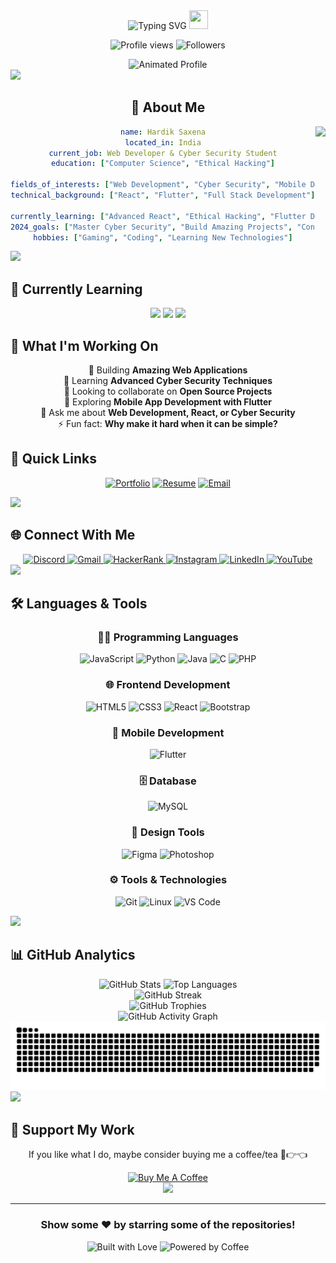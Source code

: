 <div align="center">
  
  <!-- Animated Header -->
  <img src="https://readme-typing-svg.herokuapp.com?font=Fira+Code&size=32&duration=2800&pause=2000&color=A855F7&center=true&vCenter=true&width=940&lines=Hi+%F0%9F%91%8B%2C+I'm+Hardik+Saxena+%40Vamp415;Web+Developer+%7C+Cyber+Security+Student;Welcome+to+my+GitHub+Profile!" alt="Typing SVG" />
  
  <!-- Animated Wave -->
  <img src="https://raw.githubusercontent.com/MartinHeinz/MartinHeinz/master/wave.gif" width="30px" height="30px" />
  
  <!-- Profile Views with Animation -->
  <p>
    <img src="https://komarev.com/ghpvc/?username=vamp415&label=Profile%20views&color=blueviolet&style=for-the-badge" alt="Profile views" />
    <img src="https://img.shields.io/github/followers/Vamp415?logo=github&style=for-the-badge&color=0969da&labelColor=302d41" alt="Followers" />
  </p>
  
  <!-- Animated Profile Image -->
  <img height="200" src="https://media.tenor.com/aKF8lF0dyoQAAAAC/the-originals-elijah-mikaelson.gif" alt="Animated Profile" />
  
</div>

<!-- Animated Divider -->
<img src="https://user-images.githubusercontent.com/73097560/115834477-dbab4500-a447-11eb-908a-139a6edaec5c.gif">

<div align="center">
  
  ## 🚀 About Me
  
  <img align="right" height="150" src="https://media.giphy.com/media/M9gbBd9nbDrOTu1Mqx/giphy.gif" />
  
  ```yaml
  name: Hardik Saxena
  located_in: India
  current_job: Web Developer & Cyber Security Student
  education: ["Computer Science", "Ethical Hacking"]
  
  fields_of_interests: ["Web Development", "Cyber Security", "Mobile Development"]
  technical_background: ["React", "Flutter", "Full Stack Development"]
  
  currently_learning: ["Advanced React", "Ethical Hacking", "Flutter Development"]
  2024_goals: ["Master Cyber Security", "Build Amazing Projects", "Contribute to Open Source"]
  hobbies: ["Gaming", "Coding", "Learning New Technologies"]
  ```
  
</div>

<!-- Animated Divider -->
<img src="https://user-images.githubusercontent.com/73097560/115834477-dbab4500-a447-11eb-908a-139a6edaec5c.gif">

## 🌱 Currently Learning

<div align="center">
  
  <img src="https://img.shields.io/badge/Ethical%20Hacking-FF6B6B?style=for-the-badge&logo=kali-linux&logoColor=white" />
  <img src="https://img.shields.io/badge/React-61DAFB?style=for-the-badge&logo=react&logoColor=black" />
  <img src="https://img.shields.io/badge/Flutter-02569B?style=for-the-badge&logo=flutter&logoColor=white" />
  
</div>

## 💼 What I'm Working On

<div align="center">
  
  🔭 Building **Amazing Web Applications**  
  🌱 Learning **Advanced Cyber Security Techniques**  
  👯 Looking to collaborate on **Open Source Projects**  
  🤔 Exploring **Mobile App Development with Flutter**  
  💬 Ask me about **Web Development, React, or Cyber Security**  
  ⚡ Fun fact: **Why make it hard when it can be simple?**
  
</div>

## 🎯 Quick Links

<div align="center">
  
  [![Portfolio](https://img.shields.io/badge/Portfolio-FF5722?style=for-the-badge&logo=todoist&logoColor=white)](https://ogvamp-hardik-portfolio.netlify.app/)
  [![Resume](https://img.shields.io/badge/Resume-4285F4?style=for-the-badge&logo=google-drive&logoColor=white)](https://ogvamp-hardik-portfolio.netlify.app/)
  [![Email](https://img.shields.io/badge/Email-D14836?style=for-the-badge&logo=gmail&logoColor=white)](mailto:vchs415@gmail.com)
  
</div>

<!-- Animated Divider -->
<img src="https://user-images.githubusercontent.com/73097560/115834477-dbab4500-a447-11eb-908a-139a6edaec5c.gif">

## 🌐 Connect With Me

<div align="center">
  
  <a href="https://discord.com/">
    <img src="https://img.shields.io/badge/Discord-7289DA?style=for-the-badge&logo=discord&logoColor=white" alt="Discord" />
  </a>
  <a href="mailto:vchs415@gmail.com">
    <img src="https://img.shields.io/badge/Gmail-D14836?style=for-the-badge&logo=gmail&logoColor=white" alt="Gmail" />
  </a>
  <a href="https://www.hackerrank.com/">
    <img src="https://img.shields.io/badge/HackerRank-2EC866?style=for-the-badge&logo=hackerrank&logoColor=white" alt="HackerRank" />
  </a>
  <a href="https://www.instagram.com/">
    <img src="https://img.shields.io/badge/Instagram-E4405F?style=for-the-badge&logo=instagram&logoColor=white" alt="Instagram" />
  </a>
  <a href="https://www.linkedin.com/">
    <img src="https://img.shields.io/badge/LinkedIn-0077B5?style=for-the-badge&logo=linkedin&logoColor=white" alt="LinkedIn" />
  </a>
  <a href="https://www.youtube.com/">
    <img src="https://img.shields.io/badge/YouTube-FF0000?style=for-the-badge&logo=youtube&logoColor=white" alt="YouTube" />
  </a>
  
</div>

<!-- Animated Divider -->
<img src="https://user-images.githubusercontent.com/73097560/115834477-dbab4500-a447-11eb-908a-139a6edaec5c.gif">

## 🛠️ Languages & Tools

<div align="center">

### 👨‍💻 Programming Languages
<p>
  <img src="https://img.shields.io/badge/JavaScript-F7DF1E?style=for-the-badge&logo=javascript&logoColor=black" alt="JavaScript"/>
  <img src="https://img.shields.io/badge/Python-3776AB?style=for-the-badge&logo=python&logoColor=white" alt="Python"/>
  <img src="https://img.shields.io/badge/Java-ED8B00?style=for-the-badge&logo=java&logoColor=white" alt="Java"/>
  <img src="https://img.shields.io/badge/C-00599C?style=for-the-badge&logo=c&logoColor=white" alt="C"/>
  <img src="https://img.shields.io/badge/PHP-777BB4?style=for-the-badge&logo=php&logoColor=white" alt="PHP"/>
</p>

### 🌐 Frontend Development
<p>
  <img src="https://img.shields.io/badge/HTML5-E34F26?style=for-the-badge&logo=html5&logoColor=white" alt="HTML5"/>
  <img src="https://img.shields.io/badge/CSS3-1572B6?style=for-the-badge&logo=css3&logoColor=white" alt="CSS3"/>
  <img src="https://img.shields.io/badge/React-20232A?style=for-the-badge&logo=react&logoColor=61DAFB" alt="React"/>
  <img src="https://img.shields.io/badge/Bootstrap-563D7C?style=for-the-badge&logo=bootstrap&logoColor=white" alt="Bootstrap"/>
</p>

### 📱 Mobile Development
<p>
  <img src="https://img.shields.io/badge/Flutter-02569B?style=for-the-badge&logo=flutter&logoColor=white" alt="Flutter"/>
</p>

### 🗄️ Database
<p>
  <img src="https://img.shields.io/badge/MySQL-00000F?style=for-the-badge&logo=mysql&logoColor=white" alt="MySQL"/>
</p>

### 🎨 Design Tools
<p>
  <img src="https://img.shields.io/badge/Figma-F24E1E?style=for-the-badge&logo=figma&logoColor=white" alt="Figma"/>
  <img src="https://img.shields.io/badge/Adobe%20Photoshop-31A8FF?style=for-the-badge&logo=Adobe%20Photoshop&logoColor=black" alt="Photoshop"/>
</p>

### ⚙️ Tools & Technologies
<p>
  <img src="https://img.shields.io/badge/Git-F05032?style=for-the-badge&logo=git&logoColor=white" alt="Git"/>
  <img src="https://img.shields.io/badge/Linux-FCC624?style=for-the-badge&logo=linux&logoColor=black" alt="Linux"/>
  <img src="https://img.shields.io/badge/VS%20Code-007ACC?style=for-the-badge&logo=visual-studio-code&logoColor=white" alt="VS Code"/>
</p>

</div>

<!-- Animated Divider -->
<img src="https://user-images.githubusercontent.com/73097560/115834477-dbab4500-a447-11eb-908a-139a6edaec5c.gif">

## 📊 GitHub Analytics

<div align="center">
  
  <img width="390" src="https://github-readme-stats.vercel.app/api?username=Vamp415&show_icons=true&theme=react&border_color=61dafb&hide_border=true" alt="GitHub Stats" />
  <img width="325" src="https://github-readme-stats.vercel.app/api/top-langs/?username=Vamp415&theme=react&border_color=61dafb&hide_border=true&layout=compact" alt="Top Languages" />
  
</div>

<div align="center">
  
  <img src="https://streak-stats.demolab.com/?user=Vamp415&theme=react&border_radius=10" alt="GitHub Streak" />
  
</div>

<div align="center">
  
  <img src="https://github-profile-trophy.vercel.app/?username=Vamp415&theme=react&no-frame=true&no-bg=true&margin-w=4" alt="GitHub Trophies" />
  
</div>

<div align="center">
  
  <img src="https://github-readme-activity-graph.vercel.app/graph?username=Vamp415&custom_title=Hardik's%20GitHub%20Activity%20Graph&bg_color=0D1117&color=7F3FBF&line=7F3FBF&point=7F3FBF&area_color=FFFFFF&title_color=FFFFFF&area=true" alt="GitHub Activity Graph" />
  
</div>

<!-- Snake Animation -->
<div align="center">
  
  <img src="https://raw.githubusercontent.com/Platane/snk/output/github-contribution-grid-snake.svg" alt="Snake animation" />
  
</div>

<!-- Animated Divider -->
<img src="https://user-images.githubusercontent.com/73097560/115834477-dbab4500-a447-11eb-908a-139a6edaec5c.gif">

## 💝 Support My Work

<div align="center">
  
  If you like what I do, maybe consider buying me a coffee/tea 🥺👉👈
  
  <a href="https://www.buymeacoffee.com/vamp415" target="_blank">
    <img src="https://img.shields.io/badge/Buy%20Me%20A%20Coffee-FFDD00?style=for-the-badge&logo=buy-me-a-coffee&logoColor=black" alt="Buy Me A Coffee" />
  </a>
  
</div>

<!-- Animated Footer -->
<div align="center">
  
  <img src="https://capsule-render.vercel.app/api?type=waving&color=gradient&height=100&section=footer&width=100%" />
  
</div>

---

<div align="center">
  
  ### Show some ❤️ by starring some of the repositories!
  
  <img src="https://forthebadge.com/images/badges/built-with-love.svg" alt="Built with Love" />
  <img src="https://forthebadge.com/images/badges/powered-by-coffee.svg" alt="Powered by Coffee" />
  
</div>
